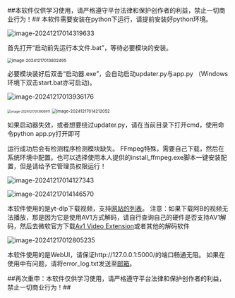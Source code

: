 ##本软件仅供学习使用，请严格遵守平台法律和保护创作者的利益，禁止一切商业行为！##
本软件需要安装在python下运行，请提前安装好python环境。

![image-20241217014319633](C:\Users\Thompson\AppData\Roaming\Typora\typora-user-images\image-20241217014319633.png)

首先打开“启动前先运行本文件.bat”，等待必要模块的安装。

<img src="C:\Users\Thompson\AppData\Roaming\Typora\typora-user-images\image-20241217013802495.png" alt="image-20241217013802495" style="zoom:67%;" />

必要模块装好后双击“启动器.exe”，会自动启动updater.py与app.py （Windows环境下双击start.bat亦可启动)。

![image-20241217013936176](C:\Users\Thompson\AppData\Roaming\Typora\typora-user-images\image-20241217013936176.png)

<img src="C:\Users\Thompson\AppData\Roaming\Typora\typora-user-images\image-20241217013908911.png" alt="image-20241217013908911" style="zoom:50%;" />

<img src="C:\Users\Thompson\AppData\Roaming\Typora\typora-user-images\image-20241217014212052.png" alt="image-20241217014212052" style="zoom:67%;" />

如果启动器失效，或者想要绕过updater.py，请在当前目录下打开cmd，使用命令python app.py打开即可

运行成功后会有检测程序检测模块缺失。
FFmpeg特殊，需要自己下载，然后在系统环境中配置。也可以选择使用本人提供的install_ffmpeg.exe脚本一键安装配置，但是请给予它管理员权限运行！

![image-20241217014127343](C:\Users\Thompson\AppData\Roaming\Typora\typora-user-images\image-20241217014127343.png)

![image-20241217014146570](C:\Users\Thompson\AppData\Roaming\Typora\typora-user-images\image-20241217014146570.png)



本软件使用的是yt-dlp下载视频，支持[网站的列表](https://github.com/yt-dlp/yt-dlp/blob/master/supportedsites.md)。
注意：如果下载阿B的视频无法播放，那是因为它是使用AV1方式解码，请自行查询自己的硬件是否支持AV1解码，然后去微软官方下载[Av1 Video Extension](https://apps.microsoft.com/detail/9mvzqvxjbq9v?hl=zh-cn&gl=US)或者其他的解码软件

![image-20241217012805235](C:\Users\Thompson\AppData\Roaming\Typora\typora-user-images\image-20241217012805235.png)

本软件使用的是WebUI，请保证http://127.0.0.1:5000/的端口畅通无阻。
如果在使用中有问题，请将error_log.txt发送至[邮箱](mailto:huyiran0075@gmail.com)。

##再次重申：本软件仅供学习使用，请严格遵守平台法律和保护创作者的利益，禁止一切商业行为！##
